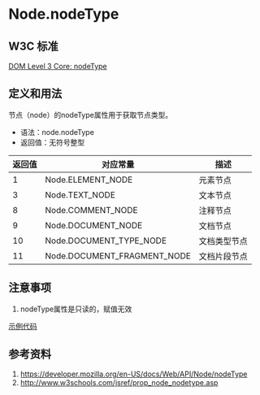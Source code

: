 # Node.nodeType

## W3C 标准
[DOM Level 3 Core: nodeType](https://www.w3.org/TR/DOM-Level-3-Core/core.html#ID-111237558)

## 定义和用法
节点（node）的nodeType属性用于获取节点类型。

- 语法：node.nodeType
- 返回值：无符号整型

返回值 | 对应常量 | 描述
--- | --- | ---
1 | Node.ELEMENT_NODE | 元素节点
3 | Node.TEXT_NODE | 文本节点
8 | Node.COMMENT_NODE | 注释节点
9 | Node.DOCUMENT_NODE | 文档节点
10 | Node.DOCUMENT_TYPE_NODE | 文档类型节点
11 | Node.DOCUMENT_FRAGMENT_NODE | 文档片段节点

## 注意事项
1. nodeType属性是只读的，赋值无效

[示例代码](./nodeType.html)

## 参考资料
1. https://developer.mozilla.org/en-US/docs/Web/API/Node/nodeType
2. http://www.w3schools.com/jsref/prop_node_nodetype.asp
